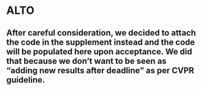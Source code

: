 # ALTO

## After careful consideration, we decided to attach the code in the supplement instead and the code will be populated here upon acceptance. We did that because we don’t want to be seen as “adding new results after deadline” as per CVPR guideline.
